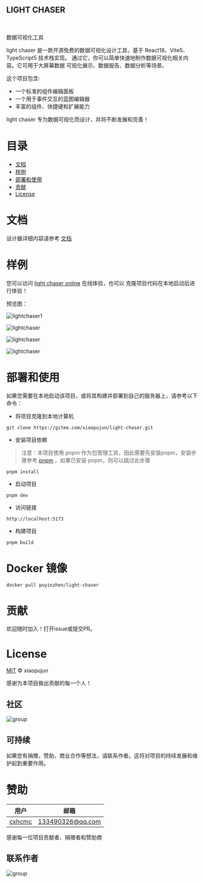 <h2> LIGHT CHASER</h2>

<p>
    <img alt="" src="https://img.shields.io/badge/version-v1.2.0-blue">
    <img alt="" src="https://img.shields.io/badge/license-MIT-08CE5D?logoColor=08CE5D">
    <img alt="" src="https://img.shields.io/badge/TypeScript-blue">
    <img alt="" src="https://img.shields.io/badge/React-61daeb?logoColor=08CE5D">
    <img alt="" src="https://img.shields.io/badge/Vite-purple">
    <img alt="" src="https://img.shields.io/badge/Mobx-FFEB0B">
</p>

<p>数据可视化工具</p>

light chaser 是一款开源免费的数据可视化设计工具，基于 React18、Vite5、TypeScript5 技术栈实现。
通过它，你可以简单快速地制作数据可视化相关内容。它可用于大屏幕数据 可视化展示、数据报告、数据分析等场景。

这个项目包含:

- 一个标准的组件编辑面板
- 一个用于事件交互的蓝图编辑器
- 丰富的组件、快捷键和扩展能力

light chaser 专为数据可视化而设计，并将不断发展和完善！

# 目录

- [文档](#文档)
- [样例](#样例)
- [部署和使用](#部署和使用)
- [贡献](#贡献)
- [License](#License)

# 文档

设计器详细内容请参考 [文档](https://xiaopujun.github.io/light-chaser-doc/#/)

# 样例

您可以访问 [light chaser online](https://xiaopujun.github.io/light-chaser-app/#) 在线体验，也可以 克隆项目代码在本地启动后进行体验！

预览图：

![lightchaser1](https://i.072333.xyz/file/8ff8361817216f2fb1c47.png)

![lightchaser](https://i.072333.xyz/file/b3d60f091201818432a98.png)

![lightchaser](https://i.072333.xyz/file/802e2d2b4d95fa32fae48.png)

![lightchaser](https://i.072333.xyz/file/51819086932cb1b559a15.png)


# 部署和使用

如果您需要在本地启动该项目，或将其构建并部署到自己的服务器上，请参考以下命令：

- 将项目克隆到本地计算机

```shell
git clone https://gitee.com/xiaopujun/light-chaser.git
```

- 安装项目依赖

> 注意：本项目使用 pnpm 作为包管理工具，因此需要先安装pnpm，安装步骤参考 [pnpm](https://pnpm.io/zh/)
> ，如果已安装 pnpm，则可以跳过此步骤

```shell
pnpm install
```

- 启动项目

```shell
pnpm dev
```

- 访问链接

```shell
http://localhost:5173
```

- 构建项目

```shell
pnpm build
```

# Docker 镜像

```shell
docker pull puyinzhen/light-chaser
```

# 贡献

欢迎随时加入！打开issue或提交PR。

# License

[MIT](LICENSE) © xiaopujun

感谢为本项目做出贡献的每一个人！

## 社区

<div style="display: flex">
    <div  style="width: 50%"><img alt="group" src="https://i.072333.xyz/file/888f3d2b607bc08060f0d.jpg"></div>
</div>

## 可持续

如果您有捐赠，赞助，商业合作等想法，请联系作者。这将对项目的持续发展和维护起到重要作用。

# 赞助

| 用户                                  | 邮箱               |
|-------------------------------------|------------------|
| [cxhcmc](https://github.com/cxhcmc) | 133490326@qq.com |

感谢每一位项目贡献者、捐赠者和赞助商

## 联系作者

<div style="display: flex">
    <div  style="width: 50%"><img alt="group" src="https://i.072333.xyz/file/110e9602ef12a7d93bff0.jpg"></div>
</div>

